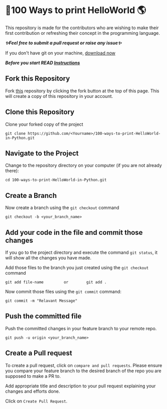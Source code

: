 # 💯100 Ways to print HelloWorld 🌎

This repository is made for the contributors who are wishing to make their first contribution or refreshing their concept in the programming language.

***✨Feel free to submit a pull request  or raise any issue✨***

If you don't have git on your machine, [download now](https://docs.github.com/en/github/getting-started-with-github/set-up-git) 

***Before you start READ [Instructions](https://github.com/divyasri77/100-ways-to-print-HelloWorld-in-Python/blob/main/instructions.md)***

## Fork this Repository

Fork [this](https://github.com/divyasri77/100-ways-to-print-HelloWorld-in-Python) repository by clicking the fork button at the top of this page. This will create a copy of this repository in your account.

## Clone this Repository

Clone your forked copy of the project

```
git clone https://github.com/<Yourname>/100-ways-to-print-HelloWorld-in-Python.git
```

## Navigate to the Project

Change to the repository directory on your computer (if you are not already there):

```
cd 100-ways-to-print-HelloWorld-in-Python.git
```

## Create a Branch

Now create a branch using the `git checkout` command

```
git checkout -b <your_branch_name>
```

##  Add your code in the file and commit those changes

If you go to the project directory and execute the command `git status`, it will show all the changes you have made.

Add those files to the branch you just created using the `git checkout` command

```
git add file-name         or        git add .
```

Now commit those files using the `git commit` command:

```
git commit -m "Relavant Message"
```

## Push the committed file

 Push the committed changes in your feature branch to your remote repo.

```
git push -u origin <your_branch_name>
```

## Create a Pull request

To create a pull request, click on `compare and pull requests`. Please ensure you compare your feature branch to the desired branch of the repo you are supposed to make a PR to.

Add appropriate title and description to your pull request explaining your changes and efforts done.

Click on `Create Pull Request`.
